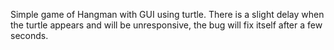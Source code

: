 Simple game of Hangman with GUI using turtle.
There is a slight delay when the turtle appears and will be unresponsive, the bug will fix itself after a few seconds.
